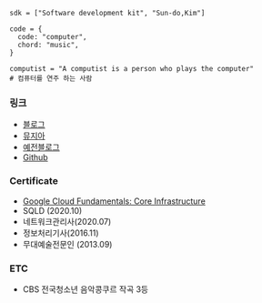 ```
sdk = ["Software development kit", "Sun-do,Kim"]

code = {
  code: "computer", 
  chord: "music",
}

computist = "A computist is a person who plays the computer"
# 컴퓨터를 연주 하는 사람 
```
### 링크
* [블로그](https://sdk.xyz)
* [뮤지아](https://muzia.net)
* [예전블로그](https://blog.sundo.kim)
* [Github](https://github.com/sundoforce) 

### Certificate
* [Google Cloud Fundamentals: Core Infrastructure](https://partner.cloudskillsboost.google/public_profiles/4935080b-b9fa-4ab6-a980-965cdcc09798/badges/1669875)
* SQLD (2020.10)
* 네트워크관리사(2020.07)
* 정보처리기사(2016.11)
* 무대예술전문인 (2013.09)

### ETC
* CBS 전국청소년 음악콩쿠르 작곡 3등 
